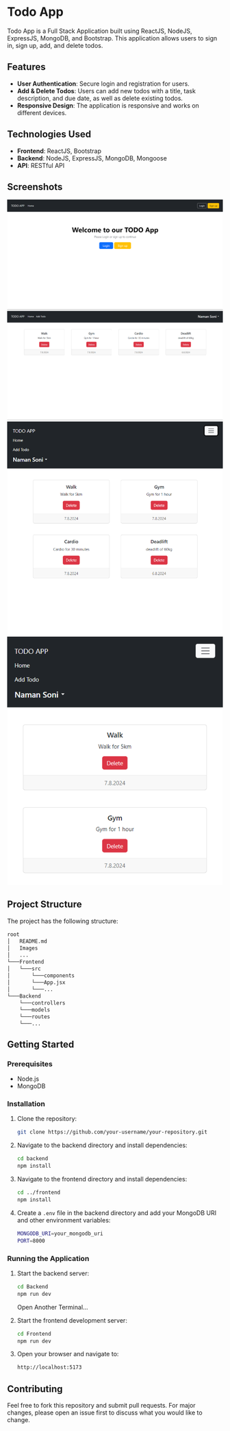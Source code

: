 # Todo App

Todo App is a Full Stack Application built using ReactJS, NodeJS, ExpressJS, MongoDB, and Bootstrap. This application allows users to sign in, sign up, add, and delete todos.

## Features

- **User Authentication**: Secure login and registration for users.
- **Add & Delete Todos**: Users can add new todos with a title, task description, and due date, as well as delete existing todos.
- **Responsive Design**: The application is responsive and works on different devices.

## Technologies Used

- **Frontend**: ReactJS, Bootstrap
- **Backend**: NodeJS, ExpressJS, MongoDB, Mongoose
- **API**: RESTful API

## Screenshots
![Screenshot of Todo-App](./images/image1.png)
![Screenshot of Todo-App](./images/image2.png)
![Screenshot of Todo-App](./images/image3.png)
![Screenshot of Todo-App](./images/image4.png)

## Project Structure

The project has the following structure:

    root
    │   README.md
    │   Images
    │   ...
    └───Frontend
    │   └───src
    │       └───components
    │       └───App.jsx
    │       └───...
    └───Backend
        └───controllers
        └───models
        └───routes
        └───...

## Getting Started

### Prerequisites

- Node.js
- MongoDB

### Installation

1. Clone the repository:
    ```sh
    git clone https://github.com/your-username/your-repository.git
    ```

2. Navigate to the backend directory and install dependencies:
    ```sh
    cd backend
    npm install
    ```

3. Navigate to the frontend directory and install dependencies:
    ```sh
    cd ../frontend
    npm install
    ```

4. Create a `.env` file in the backend directory and add your MongoDB URI and other environment variables:
    ```sh
    MONGODB_URI=your_mongodb_uri
    PORT=8000
    ```

### Running the Application

1. Start the backend server:
    ```sh
    cd Backend
    npm run dev
    ```

    Open Another Terminal...

2. Start the frontend development server:
    ```sh
    cd Frontend
    npm run dev
    ```

3. Open your browser and navigate to:
    ```sh
    http://localhost:5173
    ```

## Contributing

Feel free to fork this repository and submit pull requests. For major changes, please open an issue first to discuss what you would like to change.
